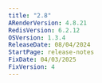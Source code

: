 ```yaml
---
title: "2.8"
ARenderVersion: 4.8.21
RedisVersion: 6.2.12
OSVersion: 1.3.4
ReleaseDate: 08/04/2024
StartPage: release-notes
FixDate: 04/03/2025
FixVersion: 4
---
```

